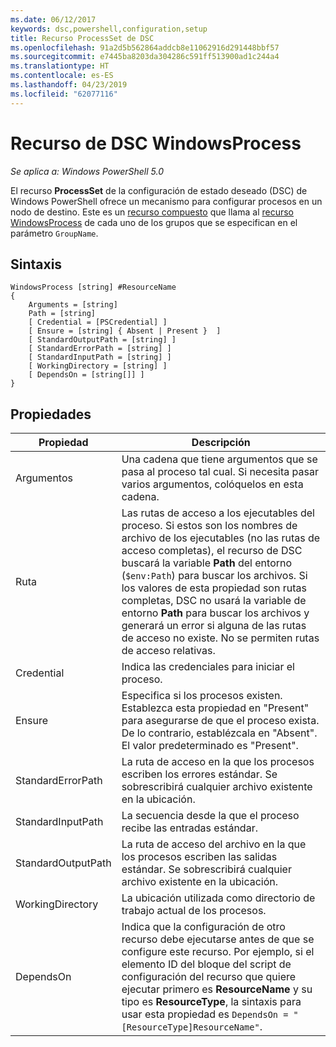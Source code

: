 ```yaml
---
ms.date: 06/12/2017
keywords: dsc,powershell,configuration,setup
title: Recurso ProcessSet de DSC
ms.openlocfilehash: 91a2d5b562864addcb8e11062916d291448bbf57
ms.sourcegitcommit: e7445ba8203da304286c591ff513900ad1c244a4
ms.translationtype: HT
ms.contentlocale: es-ES
ms.lasthandoff: 04/23/2019
ms.locfileid: "62077116"
---
```

# <a name="dsc-windowsprocess-resource"></a>Recurso de DSC WindowsProcess

_Se aplica a: Windows PowerShell 5.0_

El recurso **ProcessSet** de la configuración de estado deseado (DSC) de Windows PowerShell ofrece un mecanismo para configurar procesos en un nodo de destino. Este es un [recurso compuesto](../../../resources/authoringResourceComposite.md) que llama al [recurso WindowsProcess](windowsProcessResource.md) de cada uno de los grupos que se especifican en el parámetro `GroupName`.

## <a name="syntax"></a>Sintaxis

```
WindowsProcess [string] #ResourceName
{
    Arguments = [string]
    Path = [string]
    [ Credential = [PSCredential] ]
    [ Ensure = [string] { Absent | Present }  ]
    [ StandardOutputPath = [string] ]
    [ StandardErrorPath = [string] ]
    [ StandardInputPath = [string] ]
    [ WorkingDirectory = [string] ]
    [ DependsOn = [string[]] ]
}
```

## <a name="properties"></a>Propiedades

| Propiedad | Descripción |
| --- | --- |
| Argumentos| Una cadena que tiene argumentos que se pasa al proceso tal cual. Si necesita pasar varios argumentos, colóquelos en esta cadena.|
| Ruta| Las rutas de acceso a los ejecutables del proceso. Si estos son los nombres de archivo de los ejecutables (no las rutas de acceso completas), el recurso de DSC buscará la variable **Path** del entorno (`$env:Path`) para buscar los archivos. Si los valores de esta propiedad son rutas completas, DSC no usará la variable de entorno **Path** para buscar los archivos y generará un error si alguna de las rutas de acceso no existe. No se permiten rutas de acceso relativas.|
| Credential| Indica las credenciales para iniciar el proceso.|
| Ensure| Especifica si los procesos existen. Establezca esta propiedad en "Present" para asegurarse de que el proceso exista. De lo contrario, establézcala en "Absent". El valor predeterminado es "Present".|
| StandardErrorPath| La ruta de acceso en la que los procesos escriben los errores estándar. Se sobrescribirá cualquier archivo existente en la ubicación.|
| StandardInputPath| La secuencia desde la que el proceso recibe las entradas estándar.|
| StandardOutputPath| La ruta de acceso del archivo en la que los procesos escriben las salidas estándar. Se sobrescribirá cualquier archivo existente en la ubicación.|
| WorkingDirectory| La ubicación utilizada como directorio de trabajo actual de los procesos.|
| DependsOn | Indica que la configuración de otro recurso debe ejecutarse antes de que se configure este recurso. Por ejemplo, si el elemento ID del bloque del script de configuración del recurso que quiere ejecutar primero es **ResourceName** y su tipo es **ResourceType**, la sintaxis para usar esta propiedad es `DependsOn = "[ResourceType]ResourceName"`.|
